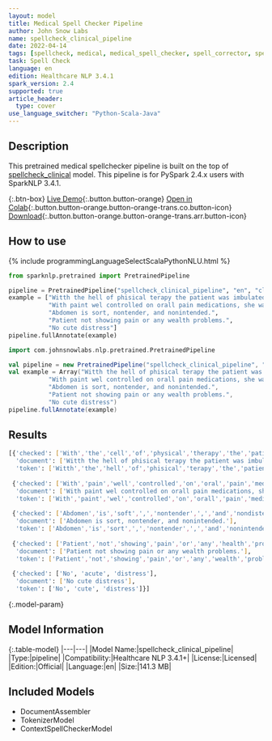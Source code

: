 ```yaml
---
layout: model
title: Medical Spell Checker Pipeline
author: John Snow Labs
name: spellcheck_clinical_pipeline
date: 2022-04-14
tags: [spellcheck, medical, medical_spell_checker, spell_corrector, spell_pipeline, en, licensed, clinical]
task: Spell Check
language: en
edition: Healthcare NLP 3.4.1
spark_version: 2.4
supported: true
article_header:
  type: cover
use_language_switcher: "Python-Scala-Java"
---
```



## Description


This pretrained medical spellchecker pipeline is built on the top of [spellcheck_clinical](https://nlp.johnsnowlabs.com/2022/04/14/spellcheck_clinical_en_2_4.html) model. This pipeline is for PySpark 2.4.x users with SparkNLP 3.4.1.


{:.btn-box}
[Live Demo](https://demo.johnsnowlabs.com/healthcare/CONTEXTUAL_SPELL_CHECKER/){:.button.button-orange}
[Open in Colab](https://colab.research.google.com/github/JohnSnowLabs/spark-nlp-workshop/blob/master/tutorials/streamlit_notebooks/healthcare/CONTEXTUAL_SPELL_CHECKER.ipynb){:.button.button-orange.button-orange-trans.co.button-icon}
[Download](https://s3.amazonaws.com/auxdata.johnsnowlabs.com/clinical/models/spellcheck_clinical_pipeline_en_3.4.1_2.4_1649930943224.zip){:.button.button-orange.button-orange-trans.arr.button-icon}


## How to use






<div class="tabs-box" markdown="1">
{% include programmingLanguageSelectScalaPythonNLU.html %}

```python
from sparknlp.pretrained import PretrainedPipeline

pipeline = PretrainedPipeline("spellcheck_clinical_pipeline", "en", "clinical/models")
example = ["Witth the hell of phisical terapy the patient was imbulated and on postoperative, the impatient tolerating a post curgical soft diet.",
           "With paint wel controlled on orall pain medications, she was discharged too reihabilitation facilitay.",
           "Abdomen is sort, nontender, and nonintended.",
           "Patient not showing pain or any wealth problems.",
           "No cute distress"]
pipeline.fullAnnotate(example)
```
```scala
import com.johnsnowlabs.nlp.pretrained.PretrainedPipeline

val pipeline = new PretrainedPipeline("spellcheck_clinical_pipeline", "en", "clinical/models")
val example = Array("Witth the hell of phisical terapy the patient was imbulated and on postoperative, the impatient tolerating a post curgical soft diet.",
           "With paint wel controlled on orall pain medications, she was discharged too reihabilitation facilitay.",
           "Abdomen is sort, nontender, and nonintended.",
           "Patient not showing pain or any wealth problems.",
           "No cute distress")
pipeline.fullAnnotate(example)
```
</div>


## Results


```bash
[{'checked': ['With','the','cell','of','physical','therapy','the','patient','was','ambulated','and','on','postoperative',',','the','patient','tolerating','a','post','surgical','soft','diet','.'],
  'document': ['Witth the hell of phisical terapy the patient was imbulated and on postoperative, the impatient tolerating a post curgical soft diet.'],
  'token': ['Witth','the','hell','of','phisical','terapy','the','patient','was','imbulated','and','on','postoperative',',','the','impatient','tolerating','a','post','curgical','soft','diet','.']},
 
 {'checked': ['With','pain','well','controlled','on','oral','pain','medications',',','she','was','discharged','to','rehabilitation','facility','.'],
  'document': ['With paint wel controlled on orall pain medications, she was discharged too reihabilitation facilitay.'],
  'token': ['With','paint','wel','controlled','on','orall','pain','medications',',','she','was','discharged','too','reihabilitation','facilitay','.']},
 
 {'checked': ['Abdomen','is','soft',',','nontender',',','and','nondistended','.'],
  'document': ['Abdomen is sort, nontender, and nonintended.'],
  'token': ['Abdomen','is','sort',',','nontender',',','and','nonintended','.']},
 
 {'checked': ['Patient','not','showing','pain','or','any','health','problems','.'],
  'document': ['Patient not showing pain or any wealth problems.'],
  'token': ['Patient','not','showing','pain','or','any','wealth','problems','.']},
 
 {'checked': ['No', 'acute', 'distress'],
  'document': ['No cute distress'],
  'token': ['No', 'cute', 'distress']}]
```


{:.model-param}
## Model Information


{:.table-model}
|---|---|
|Model Name:|spellcheck_clinical_pipeline|
|Type:|pipeline|
|Compatibility:|Healthcare NLP 3.4.1+|
|License:|Licensed|
|Edition:|Official|
|Language:|en|
|Size:|141.3 MB|


## Included Models


- DocumentAssembler
- TokenizerModel
- ContextSpellCheckerModel
<!--stackedit_data:
eyJoaXN0b3J5IjpbNDY2OTgwODAxLDEzNzExMjg5OTNdfQ==
-->
